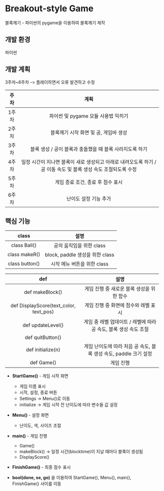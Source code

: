 # Breakout-style Game
블록깨기 - 파이썬의 pygame을 이용하여 블록깨기 제작  

## 개발 환경  
  파이썬  
  
## 개발 계획  
  3주차~6주차 -> 플레이하면서 오류 발견하고 수정  
  
  |  주차  |  계획  |
  | :-----: | :-----: |
  | 1주차 | 파이썬 및 pygame 모듈 사용법 익히기 |
  | 2주차 | 블록깨기 시작 화면 및 공, 게임바 생성 |
  | 3주차 | 블록 생성 / 공이 블록과 충돌했을 때 블록 사라지도록 하기 |
  | 4주차 | 일정 시간이 지나면 블록이 새로 생성되고 아래로 내려오도록 하기 / 공 이동 속도 및 블록 생성 속도 조절되도록 수정 |
  | 5주차 | 게임 종료 조건, 종료 후 점수 표시 |
  | 6주차 | 난이도 설정 기능 추가 |  
  
## 핵심 기능
   |  class  |  설명  |
   | :-----: | :-----: |
   | class Ball() | 공의 움직임을 위한 class |
   | class makeR() | block, paddle 생성을 위한 class |
   | class button() | 시작 메뉴 버튼을 위한 class |

   |  def  |  설명  |
   | :-----: | :-----: |
   | def makeBlock() | 게임 진행 중 새로운 블록 생성을 위한 함수 |
   | def DisplayScore(text_color, text_pos) | 게임 진행 중 화면에 점수와 레벨 표시 |
   | def updateLevel() | 게임 중 레벨 업데이트 / 레벨에 따라 공 속도, 블록 생성 속도 조절 |
   | def quitButton() |     |
   | def initialize(n) | 게임 난이도에 따라 처음 공 속도, 블록 생성 속도, paddle 크기 설정 |
   | def Game() | 게임 진행 |
   
* __StartGame()__ - 게임 시작 화면
   * 게임 이름 표시  
   * 시작, 설정, 종료 버튼  
   * Settings -> Menu()로 이동  
   * initialize -> 게임 시작 전 난이도에 따라 변수들 값 설정
* __Menu()__ - 설정 화면
   * 난이도, 색, 사이즈 조절
* __main()__ - 게임 진행
   * Game()
   * makeBlock() -> 일정 시간(blocktime)이 지날 때마다 블록이 생성됨
   * DisplayScore()
* __FinishGame()__ - 최종 점수 표시
  
* __bool(done, se, go)__ 을 이용하여 StartGame(), Menu(), main(), FinishGame() 사이를 이동
